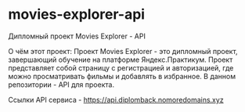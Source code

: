 # movies-explorer-api

Дипломный проект Movies Explorer - API

О чём этот проект:
Проект Movies Explorer - это дипломный проект, завершающий обучение на платформе Яндекс.Практикум. Проект представляет собой страницу с регистрацией и авторизацией, где можно просматривать фильмы и добавлять в избранное. В данном репозитории - API для проекта.


Ссылки
API сервиса - https://api.diplomback.nomoredomains.xyz
